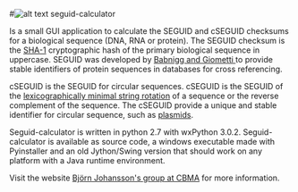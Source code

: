 #![alt text](BjornFJohansson/seguid_calculator/blob/master/calculator.png "seguid_calculator") seguid-calculator

Is a small GUI application to calculate the SEGUID and cSEGUID checksums for a biological sequence (DNA, RNA or protein). The SEGUID checksum is the [SHA-1](http://en.wikipedia.org/wiki/SHA-1) cryptographic hash of the primary biological sequence in uppercase. SEGUID was developed by [Babnigg and Giometti ](http://www.ncbi.nlm.nih.gov/pubmed/16858731) to provide stable identifiers of protein sequences in databases for cross referencing.

cSEGUID is the SEGUID for circular sequences. cSEGUID is the SEGUID of the [lexicographically minimal string rotation](http://en.wikipedia.org/wiki/Lexicographically_minimal_string_rotation) of a sequence or the reverse complement of the sequence. The cSEGUID provide a unique and stable identifier for circular sequence, such as [plasmids](http://en.wikipedia.org/wiki/Plasmid).


Seguid-calculator is written in python 2.7 with wxPython 3.0.2. Seguid-calculator is available as source code, a windows executable made with Pyinstaller and an old Jython/Swing version that should work on any platform with a Java runtime environment.

Visit the website [Björn Johansson's group at CBMA](https://sites.google.com/site/metabolicengineeringgroup/) for more information.
